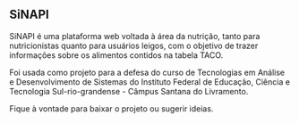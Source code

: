 ## SiNAPI

SiNAPI é uma plataforma web voltada à área da nutrição, tanto para nutricionistas quanto para usuários leigos, com o objetivo de trazer informações sobre os alimentos contidos na tabela TACO.

Foi usada como projeto para a defesa do curso de Tecnologias em Análise e Desenvolvimento de Sistemas do Instituto Federal de Educação, Ciência e Tecnologia Sul-rio-grandense - Câmpus Santana do Livramento.

Fique à vontade para baixar o projeto ou sugerir ideias.
